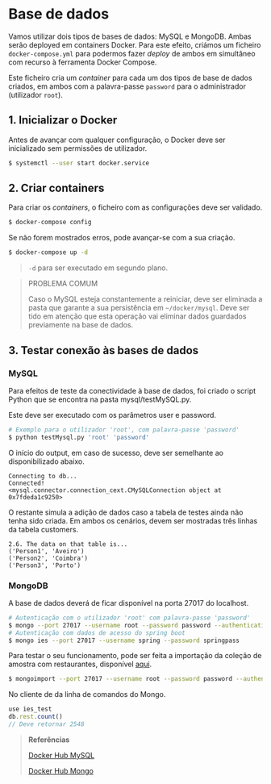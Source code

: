 # Base de dados

Vamos utilizar dois tipos de bases de dados: MySQL e MongoDB. Ambas serão deployed em containers Docker. Para este efeito, criámos um ficheiro `docker-compose.yml` para podermos fazer *deploy* de ambos em simultâneo com recurso à ferramenta Docker Compose.

Este ficheiro cria um *container* para cada um dos tipos de base de dados criados, em ambos com a palavra-passe `password` para o administrador (utilizador `root`).



## 1. Inicializar o Docker

Antes de avançar com qualquer configuração, o Docker deve ser inicializado sem permissões de utilizador.

```bash
$ systemctl --user start docker.service
```



## 2. Criar containers

Para criar os *containers*, o ficheiro com as configurações deve ser validado.

```bash
$ docker-compose config
```

Se não forem mostrados erros, pode avançar-se com a sua criação.

```bash
$ docker-compose up -d
```

> `-d` para ser executado em segundo plano.

> PROBLEMA COMUM
>
> Caso o MySQL esteja constantemente a reiniciar, deve ser eliminada a pasta que garante a sua persistência em `~/docker/mysql`. Deve ser tido em atenção que esta operação vai eliminar dados guardados previamente na base de dados.



## 3. Testar conexão às bases de dados

### MySQL

Para efeitos de teste da conectividade à base de dados, foi criado o script Python que se encontra na pasta mysql/testMySQL.py.

Este deve ser executado com os parâmetros user e password.

```bash
# Exemplo para o utilizador 'root', com palavra-passe 'password'
$ python testMysql.py 'root' 'password'
```

O início do output, em caso de sucesso, deve ser semelhante ao disponibilizado abaixo.

```
Connecting to db...
Connected!
<mysql.connector.connection_cext.CMySQLConnection object at 0x7fdeda1c9250>
```

O restante simula a adição de dados caso a tabela de testes ainda não tenha sido criada. Em ambos os cenários, devem ser mostradas três linhas da tabela customers.

```
2.6. The data on that table is...
('Person1', 'Aveiro')
('Person2', 'Coimbra')
('Person3', 'Porto')
```



### MongoDB

A base de dados deverá de ficar disponível na porta 27017 do localhost.

```bash
# Autenticação com o utilizador 'root' com palavra-passe 'password'
$ mongo --port 27017 --username root --password password --authenticationDatabase admin
# Autenticação com dados de acesso do spring boot
$ mongo ies --port 27017 --username spring --password springpass
```

Para testar o seu funcionamento, pode ser feita a importação da coleção de amostra com restaurantes, disponível [aqui](https://github.com/ozlerhakan/mongodb-json-files/blob/master/datasets/restaurant.json).

```bash
$ mongoimport --port 27017 --username root --password password --authenticationDatabase admin --db ies_test --collection rest --drop --file ./mongodb/restaurant.json 
```

No cliente de da linha de comandos do Mongo.

```javascript
use ies_test
db.rest.count()
// Deve retornar 2548
```



> **Referências**
>
> [Docker Hub MySQL](https://hub.docker.com/_/mysql)
>
> [Docker Hub Mongo](https://hub.docker.com/_/mongo)